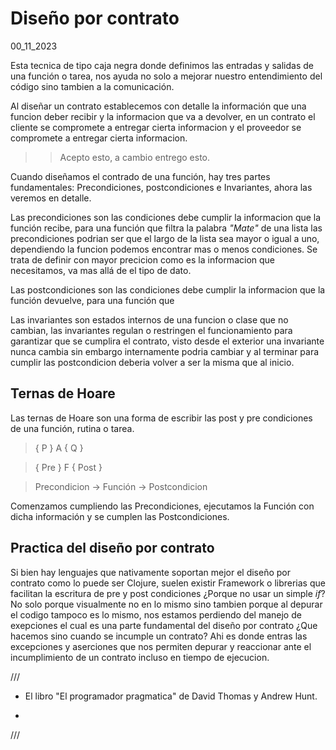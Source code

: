 # Diseño por contrato
00_11_2023

Esta tecnica de tipo caja negra donde definimos las entradas y salidas de una función o tarea, nos ayuda no solo a mejorar nuestro entendimiento del código sino tambien a la comunicación.

Al diseñar un contrato establecemos con detalle la información que una funcion deber recibir y la informacion que va a devolver, en un contrato el cliente se compromete a entregar cierta informacion y el proveedor se compromete a entregar cierta informacion.

>> Acepto esto, a cambio entrego esto.

Cuando diseñamos el contrado de una función, hay tres partes fundamentales: Precondiciones, postcondiciones e Invariantes, ahora las veremos en detalle.

Las precondiciones son las condiciones debe cumplir la informacion que la función recibe, para una función que filtra la palabra *"Mate"* de una lista las precondiciones podrian ser que el largo de la lista sea mayor o igual a uno, dependiendo la funcion podemos encontrar mas o menos condiciones. Se trata de definir con mayor precicion como es la informacion que necesitamos, va mas allá de el tipo de dato.

Las postcondiciones son las condiciones debe cumplir la informacion que la función devuelve, para una función que 

Las invariantes son estados internos de una funcion o clase que no cambian, las invariantes regulan o restringen el funcionamiento para garantizar que se cumplira el contrato, visto desde el exterior una invariante nunca cambia sin embargo internamente podria cambiar y al terminar para cumplir las postcondicion deberia volver a ser la misma que al inicio.

## Ternas de Hoare

Las ternas de Hoare son una forma de escribir las post y pre condiciones de una función, rutina o tarea.

> { P } A { Q }

> { Pre } F { Post }

> Precondicion -> Función -> Postcondicion

Comenzamos cumpliendo las Precondiciones, ejecutamos la Función con dicha información y se cumplen las Postcondiciones.

## Practica del diseño por contrato

Si bien hay lenguajes que nativamente soportan mejor el diseño por contrato como lo puede ser Clojure, suelen existir Framework o librerias que facilitan la escritura de pre y post condiciones ¿Porque no usar un simple *if*? No solo porque visualmente no en lo mismo sino tambien porque al depurar el codigo tampoco es lo mismo, nos estamos perdiendo del manejo de exepciones el cual es una parte fundamental del diseño por contrato ¿Que hacemos sino cuando se incumple un contrato? Ahi es donde entras las excepciones y aserciones que nos permiten depurar y reaccionar ante el incumplimiento de un contrato incluso en tiempo de ejecucion.

///

* El libro "El programador pragmatica" de David Thomas y Andrew Hunt.

*

///